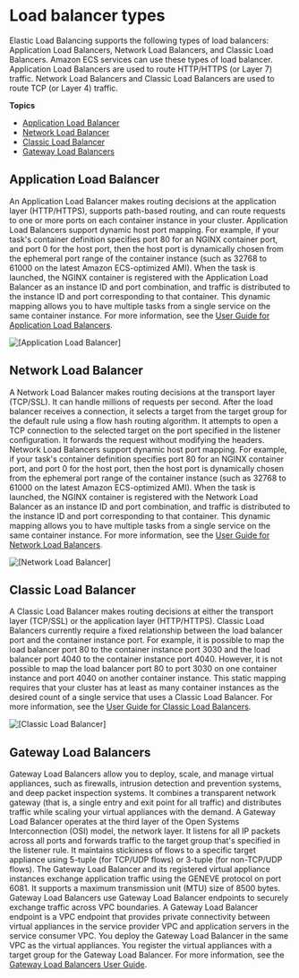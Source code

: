 # Load balancer types<a name="load-balancer-types"></a>

Elastic Load Balancing supports the following types of load balancers: Application Load Balancers, Network Load Balancers, and Classic Load Balancers\. Amazon ECS services can use these types of load balancer\. Application Load Balancers are used to route HTTP/HTTPS \(or Layer 7\) traffic\. Network Load Balancers and Classic Load Balancers are used to route TCP \(or Layer 4\) traffic\.

**Topics**
+ [Application Load Balancer](#alb)
+ [Network Load Balancer](#nlb)
+ [Classic Load Balancer](#clb)
+ [Gateway Load Balancers](#gateway-load-balancer)

## Application Load Balancer<a name="alb"></a>

An Application Load Balancer makes routing decisions at the application layer \(HTTP/HTTPS\), supports path\-based routing, and can route requests to one or more ports on each container instance in your cluster\. Application Load Balancers support dynamic host port mapping\. For example, if your task's container definition specifies port 80 for an NGINX container port, and port 0 for the host port, then the host port is dynamically chosen from the ephemeral port range of the container instance \(such as 32768 to 61000 on the latest Amazon ECS\-optimized AMI\)\. When the task is launched, the NGINX container is registered with the Application Load Balancer as an instance ID and port combination, and traffic is distributed to the instance ID and port corresponding to that container\. This dynamic mapping allows you to have multiple tasks from a single service on the same container instance\. For more information, see the [User Guide for Application Load Balancers](https://docs.aws.amazon.com/elasticloadbalancing/latest/application/)\.

![\[Application Load Balancer\]](http://docs.aws.amazon.com/AmazonECS/latest/developerguide/images/alb.png)

## Network Load Balancer<a name="nlb"></a>

A Network Load Balancer makes routing decisions at the transport layer \(TCP/SSL\)\. It can handle millions of requests per second\. After the load balancer receives a connection, it selects a target from the target group for the default rule using a flow hash routing algorithm\. It attempts to open a TCP connection to the selected target on the port specified in the listener configuration\. It forwards the request without modifying the headers\. Network Load Balancers support dynamic host port mapping\. For example, if your task's container definition specifies port 80 for an NGINX container port, and port 0 for the host port, then the host port is dynamically chosen from the ephemeral port range of the container instance \(such as 32768 to 61000 on the latest Amazon ECS\-optimized AMI\)\. When the task is launched, the NGINX container is registered with the Network Load Balancer as an instance ID and port combination, and traffic is distributed to the instance ID and port corresponding to that container\. This dynamic mapping allows you to have multiple tasks from a single service on the same container instance\. For more information, see the [User Guide for Network Load Balancers](https://docs.aws.amazon.com/elasticloadbalancing/latest/network/)\.

![\[Network Load Balancer\]](http://docs.aws.amazon.com/AmazonECS/latest/developerguide/images/alb.png)

## Classic Load Balancer<a name="clb"></a>

A Classic Load Balancer makes routing decisions at either the transport layer \(TCP/SSL\) or the application layer \(HTTP/HTTPS\)\. Classic Load Balancers currently require a fixed relationship between the load balancer port and the container instance port\. For example, it is possible to map the load balancer port 80 to the container instance port 3030 and the load balancer port 4040 to the container instance port 4040\. However, it is not possible to map the load balancer port 80 to port 3030 on one container instance and port 4040 on another container instance\. This static mapping requires that your cluster has at least as many container instances as the desired count of a single service that uses a Classic Load Balancer\. For more information, see the [User Guide for Classic Load Balancers](https://docs.aws.amazon.com/elasticloadbalancing/latest/classic/)\.

![\[Classic Load Balancer\]](http://docs.aws.amazon.com/AmazonECS/latest/developerguide/images/clb.png)

## Gateway Load Balancers<a name="gateway-load-balancer"></a>

Gateway Load Balancers allow you to deploy, scale, and manage virtual appliances, such as firewalls, intrusion detection and prevention systems, and deep packet inspection systems\. It combines a transparent network gateway \(that is, a single entry and exit point for all traffic\) and distributes traffic while scaling your virtual appliances with the demand\. A Gateway Load Balancer operates at the third layer of the Open Systems Interconnection \(OSI\) model, the network layer\. It listens for all IP packets across all ports and forwards traffic to the target group that's specified in the listener rule\. It maintains stickiness of flows to a specific target appliance using 5\-tuple \(for TCP/UDP flows\) or 3\-tuple \(for non\-TCP/UDP flows\)\. The Gateway Load Balancer and its registered virtual appliance instances exchange application traffic using the GENEVE protocol on port 6081\. It supports a maximum transmission unit \(MTU\) size of 8500 bytes\. Gateway Load Balancers use Gateway Load Balancer endpoints to securely exchange traffic across VPC boundaries\. A Gateway Load Balancer endpoint is a VPC endpoint that provides private connectivity between virtual appliances in the service provider VPC and application servers in the service consumer VPC\. You deploy the Gateway Load Balancer in the same VPC as the virtual appliances\. You register the virtual appliances with a target group for the Gateway Load Balancer\. For more information, see the [Gateway Load Balancers User Guide](https://docs.aws.amazon.com/elasticloadbalancing/latest/gateway/introduction.html)\.